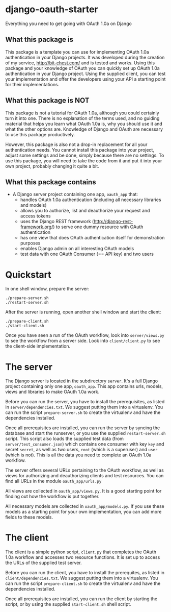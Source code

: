 django-oauth-starter
====================
Everything you need to get going with OAuth 1.0a on Django


What this package is
--------------------
This package is a template you can use for implementing OAuth 1.0a authentication in your Django projects. It was developed during the creation of my service, http://bit-chest.com/ and is tested and works. Using this package and your knowledge of OAuth you can quickly set up OAuth 1.0a authentication in your Django project. Using the supplied client, you can test your implementation and offer the developers using your API a starting point for their implementations.


What this package is NOT
------------------------
This package is not a tutorial for OAuth 1.0a, although you could certainly turn it into one. There is no explanation of the terms used, and no guiding material that helps you learn what OAuth 1.0a is, why you should use it and what the other options are. Knowledge of Django and OAuth are necessary to use this package productively.

However, this package is also not a drop-in replacement for all your authentication needs. You cannot install this package into your project, adjust some settings and be done, simply because there are no settings. To use this package, you will need to take the code from it and put it into your own project, probably changing it quite a bit.

What this package contains
--------------------------
* A Django server project containing one app, `oauth_app` that:
  * handles OAuth 1.0a authentication (including all necessary libraries and models)
  * allows you to authorize, list and deauthorize your request and access tokens
  * uses the Django REST framework (http://django-rest-framework.org/) to serve one dummy resource with OAuth authentication
  * has one view that does OAuth authentication itself for demonstration purposes
  * enables Django admin on all interesting OAuth models
  * test data with one OAuth Consumer (== API key) and two users
  
  
Quickstart
==========

In one shell window, prepare the server:

    ./prepare-server.sh
    ./restart-server.sh

After the server is running, open another shell window and start the client:

    ./prepare-client.sh
    ./start-client.sh

Once you have seen a run of the OAuth workflow, look into `server/views.py` to see the workflow from a server side. Look into `client/client.py` to see the client-side implementation.


The server
==========
The Django server is located in the subdirectory `server`. It's a full Django project containing only one app, `oauth_app`. This app contains urls, models, views and libraries to make OAuth 1.0a work.

Before you can run the server, you have to install the prerequisites, as listed in `server/dependencies.txt`. We suggest putting them into a virtualenv. You can run the script `prepare-server.sh` to create the virtualenv and have the dependencies installed.

Once all prerequisites are installed, you can run the server by syncing the database and start the runserver, or you use the supplied `restart-server.sh` script. This script also loads the supplied test data (from `server/test_consumer.json`) which contains one consumer with key `key` and secret `secret`, as well as two users, `root` (which is a superuser) and `user` (which is not). This is all the data you need to complete an OAuth 1.0a workflow.

The server offers several URLs pertaining to the OAuth workflow, as well as views for authorizing and deauthorizing clients and test resources. You can find all URLs in the module `oauth_app/urls.py`

All views are collected in `oauth_app/views.py`. It is a good starting point for finding out how the workflow is put together.

All necessary models are collected in `oauth_app/models.py`. If you use these models as a starting point for your own implementation, you can add more fields to these models.


The client
==========

The client is a simple python script, `client.py` that completes the OAuth 1.0a workflow and accesses two resource functions. It is set up to access the URLs of the supplied test server.

Before you can run the client, you have to install the prerequites, as listed in `client/dependencies.txt`. We suggest putting them into a virtualenv. You can run the script `prepare-client.sh` to create the virtualenv and have the dependencies installed.

Once all prerequisites are installed, you can run the client by starting the script, or by using the supplied `start-client.sh` shell script. 